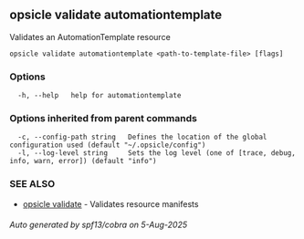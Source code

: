 ## opsicle validate automationtemplate

Validates an AutomationTemplate resource

```
opsicle validate automationtemplate <path-to-template-file> [flags]
```

### Options

```
  -h, --help   help for automationtemplate
```

### Options inherited from parent commands

```
  -c, --config-path string   Defines the location of the global configuration used (default "~/.opsicle/config")
  -l, --log-level string     Sets the log level (one of [trace, debug, info, warn, error]) (default "info")
```

### SEE ALSO

* [opsicle validate](cli/opsicle_validate.md)	 - Validates resource manifests

###### Auto generated by spf13/cobra on 5-Aug-2025
